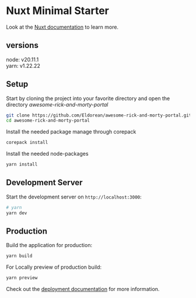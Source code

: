# Nuxt Minimal Starter

Look at the [Nuxt documentation](https://nuxt.com/docs/getting-started/introduction) to learn more.

## versions
node: v20.11.1  
yarn: v1.22.22

## Setup

Start by cloning the project into your favorite directory and open the 
directory *awesome-rick-and-morty-portal*

```bash
git clone https://github.com/Eldorean/awesome-rick-and-morty-portal.git
cd awesome-rick-and-morty-portal
```

Install the needed package manage through corepack
```bash
corepack install
```

Install the needed node-packages
```bash
yarn install
```

## Development Server

Start the development server on `http://localhost:3000`:

```bash
# yarn
yarn dev
```

## Production

Build the application for production:

```bash
yarn build
```

For Locally preview of production build:

```bash
yarn preview
```

Check out the [deployment documentation](https://nuxt.com/docs/getting-started/deployment) for more information.
